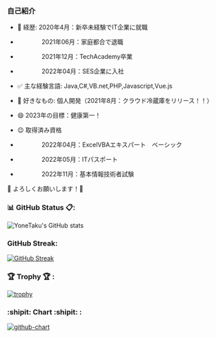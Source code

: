 ### 自己紹介

- 💬 経歴: 2020年4月：新卒未経験でIT企業に就職
- 　　　　2021年06月：家庭都合で退職
- 　　　　2021年12月：TechAcademy卒業 　　　　
- 　　　　2022年04月：SES企業に入社
- ✅ 主な経験言語: Java,C#,VB.net,PHP,Javascript,Vue.js
- 🥰 好きなもの: 個人開発（2021年8月：クラウド冷蔵庫をリリース！！）
- 😄 2023年の目標：健康第一！

- 😉 取得済み資格
- 　　　　2022年04月：ExcelVBAエキスパート　ベーシック
- 　　　　2022年05月：ITパスポート
- 　　　　2022年11月：基本情報技術者試験


🙇 よろしくお願いします！🙇

### 📊 GitHub Status 📋:
![YoneTaku's GitHub stats](https://github-readme-stats.vercel.app/api?custom_title=YoneTaku's%20GitHub%20Status&username=yonetaku0519&count_private=true&show_icons=true&theme=radical)



### GitHub Streak:
[![GitHub Streak](http://github-readme-streak-stats.herokuapp.com?user=yonetaku0519&theme=onedark_duo)](https://git.io/streak-stats)


### 🏆 Trophy 🏆 :

[![trophy](https://github-profile-trophy.vercel.app/?username=yoshinori-koide&no-frame=true&theme=onedark&row=2&column=4)](https://github.com/ryo-ma/github-profile-trophy)

### :shipit: Chart :shipit: :

[![github-chart](https://github-chart.vercel.app/api?user=yonetaku0519)](https://github.com/rokumura7/github-chart)




